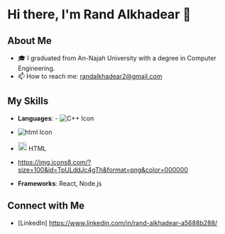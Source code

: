 # Hi there, I'm Rand Alkhadear 👋

## About Me
- 🎓 I graduated from An-Najah University with a degree in Computer Engineering.
- 📫 How to reach me: randalkhadear2@gmail.com

## My Skills
- **Languages**:  - ![C++ Icon](https://img.icons8.com/color/48/000000/c-plus-plus-logo.png)
- ![html Icon](https://img.icons8.com/color/48/000000/html-5--v1.png)
-  <img src="https://img.icons8.com/color/48/000000/html-5--v1.png" width="20"/> HTML

- https://img.icons8.com/?size=100&id=TpULddJc4gTh&format=png&color=000000
- **Frameworks**: React, Node.js



## Connect with Me
- [LinkedIn] https://www.linkedin.com/in/rand-alkhadear-a5688b288/
